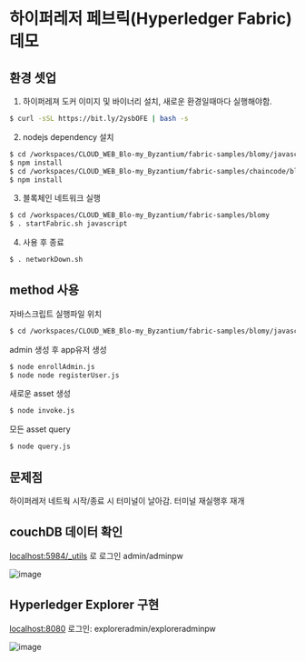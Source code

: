 # 하이퍼레저 페브릭(Hyperledger Fabric) 데모
## 환경 셋업
1. 하이퍼레져 도커 이미지 및 바이너리 설치, 새로운 환경일때마다 실행해야함.
```bash
$ curl -sSL https://bit.ly/2ysbOFE | bash -s
```
2. nodejs dependency 설치
```bash
$ cd /workspaces/CLOUD_WEB_Blo-my_Byzantium/fabric-samples/blomy/javascript
$ npm install
$ cd /workspaces/CLOUD_WEB_Blo-my_Byzantium/fabric-samples/chaincode/blomy/javascript
$ npm install
```
3. 블록체인 네트워크 실행
```bash
$ cd /workspaces/CLOUD_WEB_Blo-my_Byzantium/fabric-samples/blomy
$ . startFabric.sh javascript
```
4. 사용 후 종료
```bash
$ . networkDown.sh
```
## method 사용
자바스크립트 실행파일 위치
```bash
$ cd /workspaces/CLOUD_WEB_Blo-my_Byzantium/fabric-samples/blomy/javascript
```
admin 생성 후 app유저 생성
```bash
$ node enrollAdmin.js
$ node node registerUser.js
```
새로운 asset 생성
```bash
$ node invoke.js
```
모든 asset query
```bash
$ node query.js 
```

## 문제점
하이퍼레저 네트웍 시작/종료 시 터미널이 날아감. 터미널 재실행후 재개

## couchDB 데이터 확인
[localhost:5984/_utils](localhost:5984/_utils) 로 로그인
admin/adminpw

![image](https://user-images.githubusercontent.com/10104871/135261417-f0914f35-0268-4165-8795-d988ae163089.png)

## Hyperledger Explorer 구현
[localhost:8080](localhost:8080)
로그인: exploreradmin/exploreradminpw

![image](https://user-images.githubusercontent.com/10104871/135264221-378468ac-e59f-470e-9751-16d6251f3711.png)


